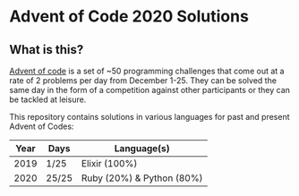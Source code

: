 # Advent of Code 2020 Solutions

## What is this?
[Advent of code](https://adventofcode.com) is a set of ~50 programming challenges that come out at a rate of 2 problems per day from December 1-25. They can be solved the same day in the form of a competition against other participants or they can be tackled at leisure.

This repository contains solutions in various languages for past and present Advent of Codes:

| Year        | Days        | Language(s)               |
| ----------- | ----------- | ------------------------- |
| 2019        | 1/25        | Elixir (100%)             |
| 2020        | 25/25       | Ruby (20%) & Python (80%) |
